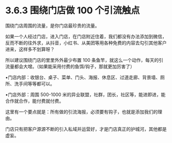 # 3.6.3 围绕门店做 100 个引流触点

围绕门店周围的流量，是你门店最珍贵的流量。

如果一个人经过门店，进入门店，在门店附近住着，我们都没有办法添加到微信，反而不断的往外求，从抖音，小红书、从美团等用各种免费的内容去勾引其他客户进来，这样多不划算呀？

所以建议围绕门店的里里外外最少布置 100 条鱼竿，就这么一个动作，每天的引流量都会大增。（如果能采用付费的鱼饵/钩子，那就更加厉害了）

•门店内部：收银台、桌子、菜单、门头、海报、休息区、过道走廊、背景墙、厕所、洗手间等等都可以。

•门店外部：周围 500-1000 米的异业联盟，社群，团长，社区等，能进即进，能合作就合作，能付费就付费。

这里有一个要点就是：所有做的引流海报，必须要有钩子，也就是添加我们的理由。

门店只有把客户源源不断的引入私域并运营好，才是门店真正的护城河，其他都是虚妄。
